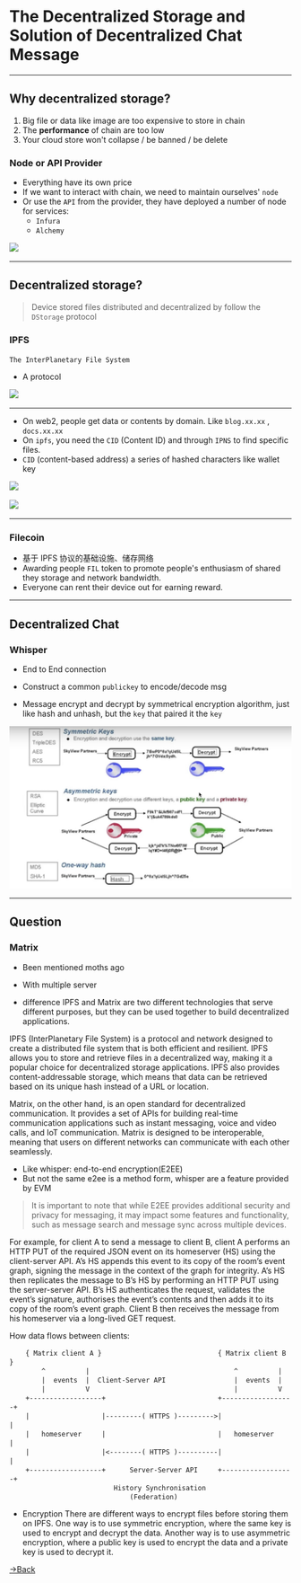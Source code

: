 
# The Decentralized Storage  and Solution of Decentralized Chat Message

---

## Why decentralized storage?

1. Big file or data like image are too expensive to store in chain
2. The **performance** of chain are too low
3. Your cloud store won't collapse / be banned / be delete

### Node or API Provider
- Everything have its own price
- If we want to interact with chain, we need to maintain ourselves' `node`
- Or use the `API` from the provider, they have deployed a number of node for services:
	- `Infura`
	- `Alchemy`

![](attachments/Pasted%20image%2020230310230036.png)

---


## Decentralized storage?

> Device stored files distributed and decentralized by follow the  `DStorage` protocol


### IPFS
`The InterPlanetary File System`

- A protocol

![](attachments/Pasted%20image%2020230310225544.png)


---

- On web2,  people get data or contents by domain. Like `blog.xx.xx` , `docs.xx.xx` 
- On `ipfs`, you need  the `CID` (Content ID)  and through `IPNS` to find specific files.
- `CID`  (content-based address)  a series of hashed characters like wallet key

![](attachments/Pasted%20image%2020230310225633.png)

![](attachments/Pasted%20image%2020230310225901.png)


---

### Filecoin

- 基于 IPFS 协议的基础设施、储存网络
- Awarding people `FIL` token to promote people's enthusiasm of shared they storage and network bandwidth.
- Everyone can rent their device out for earning reward.



---

## Decentralized Chat

###   Whisper
- End to End connection
- Construct a common `publickey` to encode/decode msg

- Message encrypt and decrypt by symmetrical encryption algorithm, just like hash and unhash, but the `key`  that paired it the `key`

![](attachments/Pasted%20image%2020230311014625.png)

---
## Question

### Matrix

- Been mentioned moths ago
- With multiple server 

- difference
IPFS and Matrix are two different technologies that serve different purposes, but they can be used together to build decentralized applications.

IPFS (InterPlanetary File System) is a protocol and network designed to create a distributed file system that is both efficient and resilient. IPFS allows you to store and retrieve files in a decentralized way, making it a popular choice for decentralized storage applications. IPFS also provides content-addressable storage, which means that data can be retrieved based on its unique hash instead of a URL or location.

Matrix, on the other hand, is an open standard for decentralized communication. It provides a set of APIs for building real-time communication applications such as instant messaging, voice and video calls, and IoT communication. Matrix is designed to be interoperable, meaning that users on different networks can communicate with each other seamlessly.

- Like whisper: end-to-end encryption(E2EE)
- But not the same  e2ee is a method form, whisper are a feature provided by EVM
> It is important to note that while E2EE provides additional security and privacy for messaging, it may impact some features and functionality, such as message search and message sync across multiple devices.

For example, for client A to send a message to client B, client A performs an HTTP PUT of the required JSON event on its homeserver (HS) using the client-server API. A’s HS appends this event to its copy of the room’s event graph, signing the message in the context of the graph for integrity. A’s HS then replicates the message to B’s HS by performing an HTTP PUT using the server-server API. B’s HS authenticates the request, validates the event’s signature, authorises the event’s contents and then adds it to its copy of the room’s event graph. Client B then receives the message from his homeserver via a long-lived GET request.

How data flows between clients:

```
    { Matrix client A }                             { Matrix client B }
        ^          |                                    ^          |
        |  events  |  Client-Server API                 |  events  |
        |          V                                    |          V
    +------------------+                            +------------------+
    |                  |---------( HTTPS )--------->|                  |
    |   homeserver     |                            |   homeserver     |
    |                  |<--------( HTTPS )----------|                  |
    +------------------+      Server-Server API     +------------------+
                          History Synchronisation
                              (Federation)
```

- Encryption
There are different ways to encrypt files before storing them on IPFS. One way is to use symmetric encryption, where the same key is used to encrypt and decrypt the data. Another way is to use asymmetric encryption, where a public key is used to encrypt the data and a private key is used to decrypt it.

[→Back](Blocx-Index.md)
